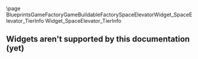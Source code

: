 \page BlueprintsGameFactoryGameBuildableFactorySpaceElevatorWidget_SpaceElevator_TierInfo Widget_SpaceElevator_TierInfo
## Widgets aren't supported by this documentation (yet)
